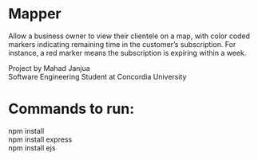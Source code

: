 # Mapper
Allow a business owner to view their clientele on a map, with color coded markers indicating remaining time in the customer’s subscription. For instance, a red marker means the subscription is expiring within a week.  
  
Project by Mahad Janjua  
Software Engineering Student at Concordia University  
  
# Commands to run:  
npm install  
npm install express  
npm install ejs
